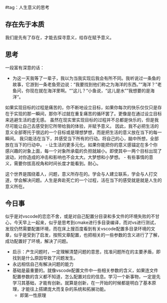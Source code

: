 #tag：人生意义的思考
## 存在先于本质

我们是先有了存在，才能去探寻意义，给存在赋予意义。
## 思考
一段富有深意的话：
- 为这一天我等了一辈子，我以为当我实现后我会有所不同。我听说过一条鱼的故事，它游到一条老鱼旁边说：“我要找到他们称之为海洋的东西。”“海洋？”老鱼问，你现在就在海洋里啊。“”这儿？“小鱼说，“这儿是水””我想要的是海洋“。

如果实现目标的过程是痛苦的，你不断地设立目标，如果你每次的快乐仅仅只是存在于实现的那一瞬间，那你不过就在重复痛苦的循环罢了。更像是在通过设立目标来逃避生活的虚无感。
虽然在现实里实现目标的过程并不总都是快乐的，但是我尽可能让自己去感受到它所带给我的体验，并赋予意义。
因此，我不必把生活的意义全部寄托于很远的一个目标或是理想梦想，而是把生活的意义放在当下的每一瞬间。
我只能活在当下，并感受当下所有的行动。将自己的心，脑中所想，全部放在当下的行动中。
		- 让生活的更多元化。如果你能把你的意义感锚定在多个你感兴趣的对象上面，每一个对象所承载的负担就越小。即使其中一两个目标出现了波动，对你造成的冲击和影响也不会太大。大梦想和小梦想。
		- 有些事情的意义，需要你拔高视角和时间长度才能看到。耐心。

这个世界是围绕着人，问题，意义所存在的。学会与人建立联系，学会与人打交道，学会解决问题。人生是奔赴死亡的一个过程，活在当下的感受就是就是人生的意义所在。

## 今日事
似乎是对vscode的恋恋不舍，或是对自己配置分目录和多文件的环境失败的不甘心，今天早上一起来，似乎是思考到cmake进行多目录编译，而对vs进行测试，发现仍然需要配置环境，而在床上搜百度看到有关vscode配置多目录环境的文章，似乎是受到了启发，按照文章配置，也把相关的一些参数的含义进行了了解，成功配置好了环境，解决了问题。
- 启示：产生问题时，一定理解清楚问题的意思，找准问题所在的主要矛盾，即找到是什么原因导致了问题发生。
- 永远相信自己有解决问题的能力
- 基础是最重要的。就像vscode配置文件中一些相关参数的含义，如果连文件配置参数的含义都不知道，怎么配置对应的信息。学习一个新事物，一定是先学习其基础，才能有创新。就算是创新，在一开始的时候都是明白了基本原理，才能往上搭建庞大而复杂的系统和拓展功能。
	- 即第一性原理
